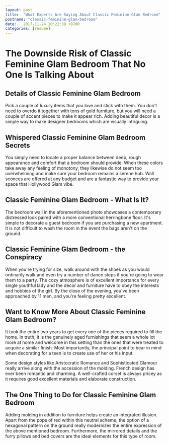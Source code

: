 ```yaml
---
layout: post
title:  "What Experts Are Saying About Classic Feminine Glam Bedroom"
postname: "classic-feminine-glam-bedroom"
date:   2017-11-24 10:22:39 +0700
categories: [resume]
---
```

 The Downside Risk of Classic Feminine Glam Bedroom That No One Is Talking About 
=================================================================================

 Details of Classic Feminine Glam Bedroom 
------------------------------------------

Pick a couple of luxury items that you love and stick with them. You don't need to overdo it together with tons of gold furniture, but you will need a couple of accent pieces to make it appear rich. Adding beautiful decor is a simple way to make designer bedrooms which are visually intriguing.

 Whispered Classic Feminine Glam Bedroom Secrets 
-------------------------------------------------

You simply need to locate a proper balance between deep, rough appearance and comfort that a bedroom should provide. When these colors take away any feeling of monotony, they likewise do not seem too overwhelming and make sure your bedroom remains a serene hub. Wall sconces are offered at any budget and are a fantastic way to provide your space that Hollywood Glam vibe.

 Classic Feminine Glam Bedroom - What Is It? 
---------------------------------------------

The bedroom wall in the aforementioned photo showcases a contemporary distressed look paired with a more conventional herringbone floor. It's simple to decorate a guest bedroom if you are purchasing a new apartment. It is not difficult to wash the room in the event the bags aren't on the ground.

 Classic Feminine Glam Bedroom - the Conspiracy 
------------------------------------------------

When you're trying for size, walk around with the shoes as you would ordinarily walk and even try a number of dance steps if you're going to wear them to a party. The cozy atmosphere is of excellent importance for every single youthful lady and the decor and furniture have to obey the interests and hobbies of the girl. By the close of the evening, you've been approached by 11 men, and you're feeling pretty excellent.

 Want to Know More About Classic Feminine Glam Bedroom? 
--------------------------------------------------------

It took the entire two years to get every one of the pieces required to fill the home. In truth, it is the genuinely aged furnishings that seem a whole lot more at home and welcome in this setting than the ones that were treated to acquire a similar finish. Most importantly, the principal point to bear in mind when decorating for a teen is to create use of her or his input.

Some design styles like Aristocratic Romance and Sophisticated Glamour really arrive along with the accession of the molding. French design has ever been romantic and charming. A well-crafted corset is always pricey as it requires good excellent materials and elaborate construction.

 The One Thing to Do for Classic Feminine Glam Bedroom 
-------------------------------------------------------

Adding molding in addition to furniture helps create an integrated illusion. Apart from the pops of red within this neutral scheme, the option of a hexagonal pattern on the ground really modernizes the entire expression of the above mentioned bedroom. Furthermore, the mirrored details and the furry pillows and bed covers are the ideal elements for this type of room.
